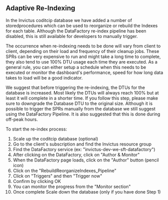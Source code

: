 ## Adaptive Re-Indexing

In the Invictus coditcip database we have added a number of storedprocedures which can be used to reorganize or rebuild the Indexes for each table. 
Although the DataFactory re-index pipeline has been disabled, this is still available for developers to manually trigger.

The occurrence when re-indexing needs to be done will vary from client to client, depending on their load and frequency of their cleanup jobs. These SPRs can be very expensive to run and might take a long time to complete, they also tend to use 100% DTU usage each time they are executed. As a general rule, you can either setup a schedule when this needs to be executed or monitor the dashboard's performance, speed for how long data takes to load will be a good indicator.

We suggest that before triggering the re-indexing, the DTUs for the database is increased. Most likely the DTUs will always reach 100% but at least it will complete in a shorter time. If you follow this step, please make sure to downgrade the Database DTU to the original size. Although it is possible to trigger the SPRs manually from the database we still suggest using the DataFactory Pipeline. It is also suggested that this is done during off-peak hours. 

To start the re-index process:

1. Scale up the coditcip database (optional)
2. Go to the client's subscription and find the Invictus resource group
3. Find the DataFactory service (ex: "invictus-dev-we-sft-datafactory")
4. After clicking on the DataFactory, click on "Author & Monitor"
5. When the DataFactory page loads, click on the "Author" button (pencil icon)
6. Click on the "RebuildReorganizeIndexes_Pipeline"
7. Click on "Triggers" and then "Trigger now"
8. Confirm by clicking OK
9. You can monitor the progress from the "Monitor section"
10. Once complete Scale down the database (only if you have done Step 1)



